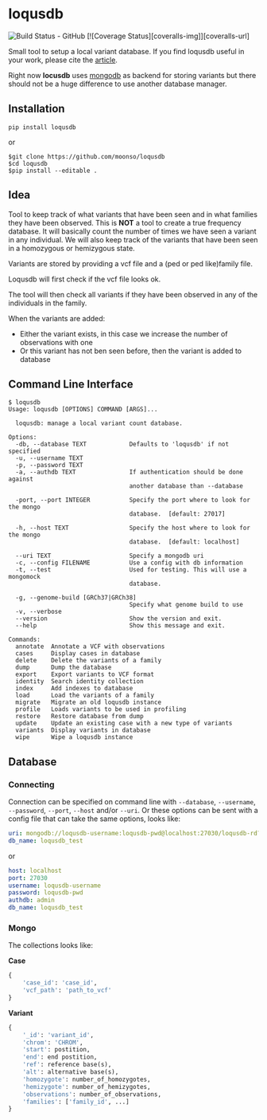 # loqusdb 
![Build Status - GitHub][actions-build-status]
[![Coverage Status][coveralls-img]][coveralls-url]

Small tool to setup a local variant database. If you find loqusdb useful in your work, please cite the [article][publication].

Right now **locusdb** uses [mongodb][mongodb] as backend for
storing variants but there should not be a huge difference to use another
database manager.

## Installation ##

`pip install loqusdb`

or

```
$git clone https://github.com/moonso/loqusdb
$cd loqusdb
$pip install --editable .
```

## Idea ##

Tool to keep track of what variants that have been seen and in what families they have been observed.
This is **NOT** a tool to create a true frequency database.
It will basically count the number of times we have seen a variant in any individual.
We will also keep track of the variants that have been seen in a homozygous or hemizygous state.

Variants are stored by providing a vcf file and a (ped or ped like)family file.

Loqusdb will first check if the vcf file looks ok.

The tool will then check all variants if they have been observed in any of the individuals in the family.

When the variants are added:

- Either the variant exists, in this case we increase the number of observations with one
- Or this variant has not ben seen before, then the variant is added to database


## Command Line Interface ##

```
$ loqusdb
Usage: loqusdb [OPTIONS] COMMAND [ARGS]...

  loqusdb: manage a local variant count database.

Options:
  -db, --database TEXT            Defaults to 'loqusdb' if not specified
  -u, --username TEXT
  -p, --password TEXT
  -a, --authdb TEXT               If authentication should be done against
                                  another database than --database

  -port, --port INTEGER           Specify the port where to look for the mongo
                                  database.  [default: 27017]

  -h, --host TEXT                 Specify the host where to look for the mongo
                                  database.  [default: localhost]

  --uri TEXT                      Specify a mongodb uri
  -c, --config FILENAME           Use a config with db information
  -t, --test                      Used for testing. This will use a mongomock
                                  database.

  -g, --genome-build [GRCh37|GRCh38]
                                  Specify what genome build to use
  -v, --verbose
  --version                       Show the version and exit.
  --help                          Show this message and exit.

Commands:
  annotate  Annotate a VCF with observations
  cases     Display cases in database
  delete    Delete the variants of a family
  dump      Dump the database
  export    Export variants to VCF format
  identity  Search identity collection
  index     Add indexes to database
  load      Load the variants of a family
  migrate   Migrate an old loqusdb instance
  profile   Loads variants to be used in profiling
  restore   Restore database from dump
  update    Update an existing case with a new type of variants
  variants  Display variants in database
  wipe      Wipe a loqusdb instance
```


## Database ##

### Connecting ###

Connection can be specified on command line with `--database`, `--username`, `--password`, `--port`, `--host` and/or `--uri`. Or these options can be sent with a config file that can take the same options, looks like:

```yaml
uri: mongodb://loqusdb-username:loqusdb-pwd@localhost:27030/loqusdb-rd?authSource=admin
db_name: loqusdb_test
```
or
```yaml
host: localhost
port: 27030
username: loqusdb-username
password: loqusdb-pwd
authdb: admin
db_name: loqusdb_test
```

### Mongo ###

The collections looks like:

**Case**

```python
{
    'case_id': 'case_id',
    'vcf_path': 'path_to_vcf'
}
```

**Variant**

```python
{
    '_id': 'variant_id',
    'chrom': 'CHROM',
    'start': postition,
    'end': end postition,
    'ref': reference base(s),
    'alt': alternative base(s),
    'homozygote': number_of_homozygotes,
    'hemizygote': number_of_hemizygotes,
    'observations': number_of_observations,
    'families': ['family_id', ...]
}
```

[coverage-url]: https://coveralls.io/github/moonso/loqusdb?branch=master
[coverage-img]: https://coveralls.io/repos/github/moonso/loqusdb/badge.svg?branch=master
[actions-build-status]: https://github.com/moonso/loqusdb/actions/workflows/tests.yml/badge.svg?branch=master
[mongodb]: https://www.mongodb.org
[publication]: https://bmcbioinformatics.biomedcentral.com/articles/10.1186/s12859-020-03609-z

